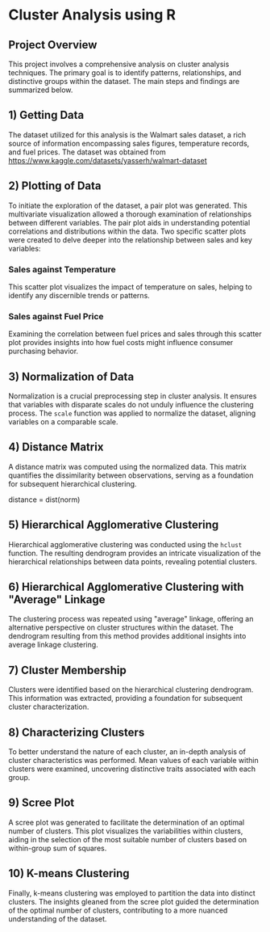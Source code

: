 # Cluster Analysis using R


## Project Overview

This project involves a comprehensive analysis on cluster analysis techniques. The primary goal is to identify patterns, relationships, and distinctive groups within the dataset. The main steps and findings are summarized below.

## 1) Getting Data

The dataset utilized for this analysis is the Walmart sales dataset, a rich source of information encompassing sales figures, temperature records, and fuel prices. The dataset was obtained from <u>https://www.kaggle.com/datasets/yasserh/walmart-dataset</u>

## 2) Plotting of Data

To initiate the exploration of the dataset, a pair plot was generated. This multivariate visualization allowed a thorough examination of relationships between different variables. The pair plot aids in understanding potential correlations and distributions within the data.  Two specific scatter plots were created to delve deeper into the relationship between sales and key variables:

### Sales against Temperature

This scatter plot visualizes the impact of temperature on sales, helping to identify any discernible trends or patterns.

### Sales against Fuel Price

Examining the correlation between fuel prices and sales through this scatter plot provides insights into how fuel costs might influence consumer purchasing behavior.

## 3) Normalization of Data

Normalization is a crucial preprocessing step in cluster analysis. It ensures that variables with disparate scales do not unduly influence the clustering process. The `scale` function was applied to normalize the dataset, aligning variables on a comparable scale.

## 4) Distance Matrix

A distance matrix was computed using the normalized data. This matrix quantifies the dissimilarity between observations, serving as a foundation for subsequent hierarchical clustering.

distance = dist(norm)


## 5) Hierarchical Agglomerative Clustering

Hierarchical agglomerative clustering was conducted using the `hclust` function. The resulting dendrogram provides an intricate visualization of the hierarchical relationships between data points, revealing potential clusters.

## 6) Hierarchical Agglomerative Clustering with "Average" Linkage

The clustering process was repeated using "average" linkage, offering an alternative perspective on cluster structures within the dataset. The dendrogram resulting from this method provides additional insights into average linkage clustering.

## 7) Cluster Membership

Clusters were identified based on the hierarchical clustering dendrogram. This information was extracted, providing a foundation for subsequent cluster characterization.

## 8) Characterizing Clusters

To better understand the nature of each cluster, an in-depth analysis of cluster characteristics was performed. Mean values of each variable within clusters were examined, uncovering distinctive traits associated with each group.

## 9) Scree Plot

A scree plot was generated to facilitate the determination of an optimal number of clusters. This plot visualizes the variabilities within clusters, aiding in the selection of the most suitable number of clusters based on within-group sum of squares.

## 10) K-means Clustering

Finally, k-means clustering was employed to partition the data into distinct clusters. The insights gleaned from the scree plot guided the determination of the optimal number of clusters, contributing to a more nuanced understanding of the dataset.
